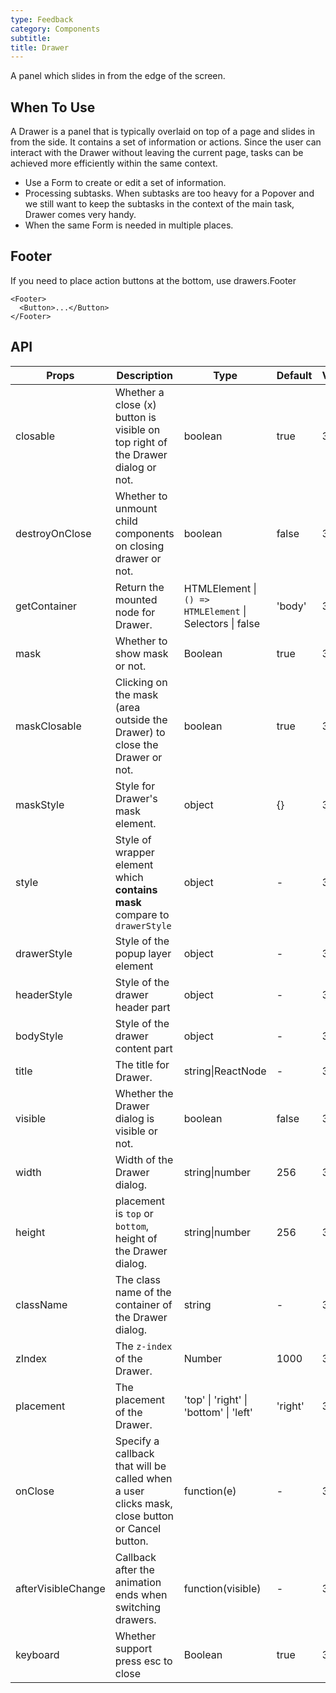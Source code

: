 ```yaml
---
type: Feedback
category: Components
subtitle:
title: Drawer
---
```


A panel which slides in from the edge of the screen.

## When To Use

A Drawer is a panel that is typically overlaid on top of a page and slides in from the side. It contains a set of information or actions. Since the user can interact with the Drawer without leaving the current page, tasks can be achieved more efficiently within the same context.

- Use a Form to create or edit a set of information.
- Processing subtasks. When subtasks are too heavy for a Popover and we still want to keep the subtasks in the context of the main task, Drawer comes very handy.
- When the same Form is needed in multiple places.

## Footer

If you need to place action buttons at the bottom, use drawers.Footer

```tsx
<Footer>
  <Button>...</Button>
</Footer>
```

## API

| Props | Description | Type | Default | Version |
| --- | --- | --- | --- | --- |
| closable | Whether a close (x) button is visible on top right of the Drawer dialog or not. | boolean | true | 3.7.0 |
| destroyOnClose | Whether to unmount child components on closing drawer or not. | boolean | false | 3.7.0 |
| getContainer | Return the mounted node for Drawer. | HTMLElement \| `() => HTMLElement` \| Selectors \| false | 'body' | 3.7.0 |
| mask | Whether to show mask or not. | Boolean | true | 3.7.0 |
| maskClosable | Clicking on the mask (area outside the Drawer) to close the Drawer or not. | boolean | true | 3.7.0 |
| maskStyle | Style for Drawer's mask element. | object | {} | 3.7.0 |
| style | Style of wrapper element which **contains mask** compare to `drawerStyle` | object | - | 3.7.0 |
| drawerStyle | Style of the popup layer element | object | - | 3.24.0 |
| headerStyle | Style of the drawer header part | object | - | 3.24.0 |
| bodyStyle | Style of the drawer content part | object | - | 3.12.0 |
| title | The title for Drawer. | string\|ReactNode | - | 3.7.0 |
| visible | Whether the Drawer dialog is visible or not. | boolean | false | 3.7.0 |
| width | Width of the Drawer dialog. | string\|number | 256 | 3.7.0 |
| height | placement is `top` or `bottom`, height of the Drawer dialog. | string\|number | 256 | 3.9.0 |
| className | The class name of the container of the Drawer dialog. | string | - | 3.8.0 |
| zIndex | The `z-index` of the Drawer. | Number | 1000 | 3.7.0 |
| placement | The placement of the Drawer. | 'top' \| 'right' \| 'bottom' \| 'left' | 'right' | 3.7.0 |
| onClose | Specify a callback that will be called when a user clicks mask, close button or Cancel button. | function(e) | - | 3.7.0 |
| afterVisibleChange | Callback after the animation ends when switching drawers. | function(visible) | - | 3.17.0 |
| keyboard | Whether support press esc to close | Boolean | true | 3.19.8 |

<style>
#_hj_feedback_container {
  display: none;
}
</style>
